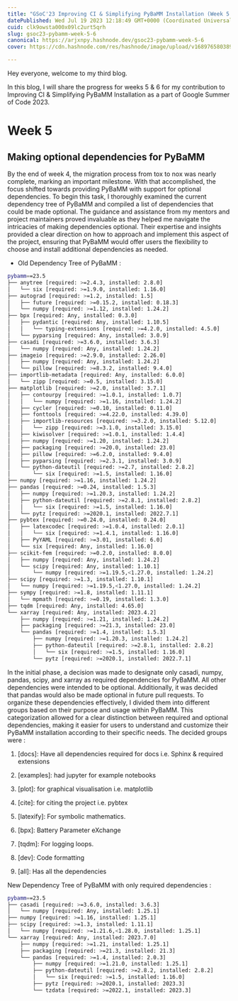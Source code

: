 ```yaml
---
title: "GSoC'23 Improving CI & Simplifying PyBaMM Installation (Week 5 &6)"
datePublished: Wed Jul 19 2023 12:18:49 GMT+0000 (Coordinated Universal Time)
cuid: clk9owsta000x09lc2urt5qrh
slug: gsoc23-pybamm-week-5-6
canonical: https://arjxnpy.hashnode.dev/gsoc23-pybamm-week-5-6
cover: https://cdn.hashnode.com/res/hashnode/image/upload/v1689765803897/6a5ff273-30cd-4254-810f-4b74d086b016.png

---
```


Hey everyone, welcome to my third blog.

In this blog, I will share the progress for weeks 5 & 6 for my contribution to Improving CI & Simplifying PyBaMM Installation as a part of Google Summer of Code 2023.

# Week 5

## Making optional dependencies for PyBaMM

By the end of week 4, the migration process from tox to nox was nearly complete, marking an important milestone. With that accomplished, the focus shifted towards providing PyBaMM with support for optional dependencies. To begin this task, I thoroughly examined the current dependency tree of PyBaMM and compiled a list of dependencies that could be made optional. The guidance and assistance from my mentors and project maintainers proved invaluable as they helped me navigate the intricacies of making dependencies optional. Their expertise and insights provided a clear direction on how to approach and implement this aspect of the project, ensuring that PyBaMM would offer users the flexibility to choose and install additional dependencies as needed.

* Old Dependency Tree of PyBaMM :
    

```bash
pybamm==23.5
├── anytree [required: >=2.4.3, installed: 2.8.0]
│   └── six [required: >=1.9.0, installed: 1.16.0]
├── autograd [required: >=1.2, installed: 1.5]
│   ├── future [required: >=0.15.2, installed: 0.18.3]
│   └── numpy [required: >=1.12, installed: 1.24.2]
├── bpx [required: Any, installed: 0.3.0]
│   ├── pydantic [required: Any, installed: 1.10.5]
│   │   └── typing-extensions [required: >=4.2.0, installed: 4.5.0]
│   └── pyparsing [required: Any, installed: 3.0.9]
├── casadi [required: >=3.6.0, installed: 3.6.3]
│   └── numpy [required: Any, installed: 1.24.2]
├── imageio [required: >=2.9.0, installed: 2.26.0]
│   ├── numpy [required: Any, installed: 1.24.2]
│   └── pillow [required: >=8.3.2, installed: 9.4.0]
├── importlib-metadata [required: Any, installed: 6.0.0]
│   └── zipp [required: >=0.5, installed: 3.15.0]
├── matplotlib [required: >=2.0, installed: 3.7.1]
│   ├── contourpy [required: >=1.0.1, installed: 1.0.7]
│   │   └── numpy [required: >=1.16, installed: 1.24.2]
│   ├── cycler [required: >=0.10, installed: 0.11.0]
│   ├── fonttools [required: >=4.22.0, installed: 4.39.0]
│   ├── importlib-resources [required: >=3.2.0, installed: 5.12.0]
│   │   └── zipp [required: >=3.1.0, installed: 3.15.0]
│   ├── kiwisolver [required: >=1.0.1, installed: 1.4.4]
│   ├── numpy [required: >=1.20, installed: 1.24.2]
│   ├── packaging [required: >=20.0, installed: 23.0]
│   ├── pillow [required: >=6.2.0, installed: 9.4.0]
│   ├── pyparsing [required: >=2.3.1, installed: 3.0.9]
│   └── python-dateutil [required: >=2.7, installed: 2.8.2]
│       └── six [required: >=1.5, installed: 1.16.0]
├── numpy [required: >=1.16, installed: 1.24.2]
├── pandas [required: >=0.24, installed: 1.5.3]
│   ├── numpy [required: >=1.20.3, installed: 1.24.2]
│   ├── python-dateutil [required: >=2.8.1, installed: 2.8.2]
│   │   └── six [required: >=1.5, installed: 1.16.0]
│   └── pytz [required: >=2020.1, installed: 2022.7.1]
├── pybtex [required: >=0.24.0, installed: 0.24.0]
│   ├── latexcodec [required: >=1.0.4, installed: 2.0.1]
│   │   └── six [required: >=1.4.1, installed: 1.16.0]
│   ├── PyYAML [required: >=3.01, installed: 6.0]
│   └── six [required: Any, installed: 1.16.0]
├── scikit-fem [required: >=0.2.0, installed: 8.0.0]
│   ├── numpy [required: Any, installed: 1.24.2]
│   └── scipy [required: Any, installed: 1.10.1]
│       └── numpy [required: >=1.19.5,<1.27.0, installed: 1.24.2]
├── scipy [required: >=1.3, installed: 1.10.1]
│   └── numpy [required: >=1.19.5,<1.27.0, installed: 1.24.2]
├── sympy [required: >=1.8, installed: 1.11.1]
│   └── mpmath [required: >=0.19, installed: 1.3.0]
├── tqdm [required: Any, installed: 4.65.0]
└── xarray [required: Any, installed: 2023.4.2]
    ├── numpy [required: >=1.21, installed: 1.24.2]
    ├── packaging [required: >=21.3, installed: 23.0]
    └── pandas [required: >=1.4, installed: 1.5.3]
        ├── numpy [required: >=1.20.3, installed: 1.24.2]
        ├── python-dateutil [required: >=2.8.1, installed: 2.8.2]
        │   └── six [required: >=1.5, installed: 1.16.0]
        └── pytz [required: >=2020.1, installed: 2022.7.1]
```

In the initial phase, a decision was made to designate only casadi, numpy, pandas, scipy, and xarray as required dependencies for PyBaMM. All other dependencies were intended to be optional. Additionally, it was decided that pandas would also be made optional in future pull requests. To organize these dependencies effectively, I divided them into different groups based on their purpose and usage within PyBaMM. This categorization allowed for a clear distinction between required and optional dependencies, making it easier for users to understand and customize their PyBaMM installation according to their specific needs. The decided groups were :

1. \[docs\]: Have all dependencies required for docs i.e. Sphinx & required extensions
    
2. \[examples\]: had jupyter for example notebooks
    
3. \[plot\]: for graphical visualisation i.e. matplotlib
    
4. \[cite\]: for citing the project i.e. pybtex
    
5. \[latexify\]: For symbolic mathematics.
    
6. \[bpx\]: Battery Parameter eXchange
    
7. \[tqdm\]: For logging loops.
    
8. \[dev\]: Code formatting
    
9. \[all\]: Has all the dependencies
    

New Dependency Tree of PyBaMM with only required dependencies :

```bash
pybamm==23.5
├── casadi [required: >=3.6.0, installed: 3.6.3]
│   └── numpy [required: Any, installed: 1.25.1]
├── numpy [required: >=1.16, installed: 1.25.1]
├── scipy [required: >=1.3, installed: 1.11.1]
│   └── numpy [required: >=1.21.6,<1.28.0, installed: 1.25.1]
└── xarray [required: Any, installed: 2023.7.0]
    ├── numpy [required: >=1.21, installed: 1.25.1]
    ├── packaging [required: >=21.3, installed: 21.3]
    └── pandas [required: >=1.4, installed: 2.0.3]
        ├── numpy [required: >=1.21.0, installed: 1.25.1]
        ├── python-dateutil [required: >=2.8.2, installed: 2.8.2]
        │   └── six [required: >=1.5, installed: 1.16.0]
        ├── pytz [required: >=2020.1, installed: 2023.3]
        └── tzdata [required: >=2022.1, installed: 2023.3]
```